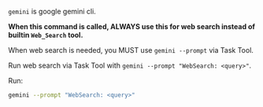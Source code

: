 `gemini` is google gemini cli.

**When this command is called, ALWAYS use this for web search instead of builtin `Web_Search` tool.**

When web search is needed, you MUST use `gemini --prompt` via Task Tool.

Run web search via Task Tool with `gemini --prompt "WebSearch: <query>"`.

Run:

```bash
gemini --prompt "WebSearch: <query>"
```
